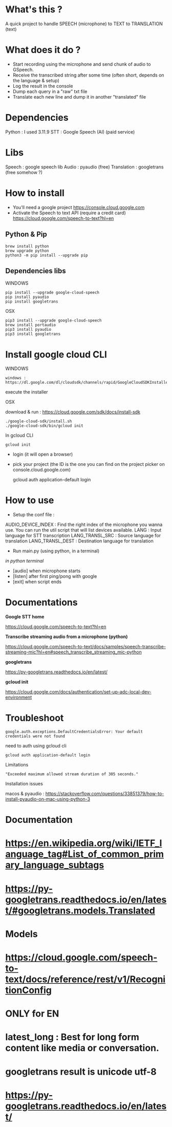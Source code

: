 # What's this ?

A quick project to handle SPEECH (microphone) to TEXT to TRANSLATION (text)

# What does it do ?

- Start recording using the microphone and send chunk of audio to GSpeech.
- Receive the transcribed string after some time (often short, depends on the language & setup)
- Log the result in the console
- Dump each query in a "raw" txt file
- Translate each new line and dump it in another "translated" file

# Dependencies

Python 			: I used 3.11.9
STT 			: Google Speech (AI)	(paid service)

# Libs

Speech					: google speech lib
Audio					: pyaudio				(free)
Translation 			: googletrans 			(free somehow ?)

# How to install

- You'll need a google project https://console.cloud.google.com
- Activate the Speech to text API (require a credit card) https://cloud.google.com/speech-to-text?hl=en

## Python & Pip
	brew install python 
	brew upgrade python
	python3 -m pip install --upgrade pip

## Dependencies libs

WINDOWS

	pip install --upgrade google-cloud-speech
	pip install pyaudio
	pip install googletrans

OSX

	pip3 install --upgrade google-cloud-speech
	brew install portaudio
	pip3 install pyaudio
	pip3 install googletrans

# Install google cloud CLI

WINDOWS

	windows : https://dl.google.com/dl/cloudsdk/channels/rapid/GoogleCloudSDKInstaller.exe

execute the installer

OSX

download & run : https://cloud.google.com/sdk/docs/install-sdk

	./google-cloud-sdk/install.sh
	./google-cloud-sdk/bin/gcloud init

In gcloud CLI

	gcloud init


- login (it will open a browser)  
- pick your project (the ID is the one you can find on the project picker on console.cloud.google.com)  

	gcloud auth application-default login

# How to use

- Setup the conf file :

AUDIO_DEVICE_INDEX 	: Find the right index of the microphone you wanna use. You can run the util script that will list devices available.
LANG 				: Input language for STT transcription
LANG_TRANSL_SRC 	: Source language for translation
LANG_TRANSL_DEST 	: Destination language for translation

- Run main.py (using python, in a terminal)

*in python terminal*

- [audio] when microphone starts
- [listen] after first ping/pong with google
- [exit] when script ends

# Documentations 

**Google STT home**

https://cloud.google.com/speech-to-text?hl=en

**Transcribe streaming audio from a microphone (python)**

https://cloud.google.com/speech-to-text/docs/samples/speech-transcribe-streaming-mic?hl=en#speech_transcribe_streaming_mic-python

**googletrans**

https://py-googletrans.readthedocs.io/en/latest/

**gcloud init**

https://cloud.google.com/docs/authentication/set-up-adc-local-dev-environment


# Troubleshoot

	google.auth.exceptions.DefaultCredentialsError: Your default credentials were not found

need to auth using gcloud cli

	gcloud auth application-default login

Limitations

	"Exceeded maximum allowed stream duration of 305 seconds."

Installation issues

macos & pyaudio : https://stackoverflow.com/questions/33851379/how-to-install-pyaudio-on-mac-using-python-3

# Documentation


# https://en.wikipedia.org/wiki/IETF_language_tag#List_of_common_primary_language_subtags
# https://py-googletrans.readthedocs.io/en/latest/#googletrans.models.Translated

# Models
# https://cloud.google.com/speech-to-text/docs/reference/rest/v1/RecognitionConfig

# ONLY for EN
# latest_long : Best for long form content like media or conversation.

# googletrans result is unicode utf-8
# https://py-googletrans.readthedocs.io/en/latest/